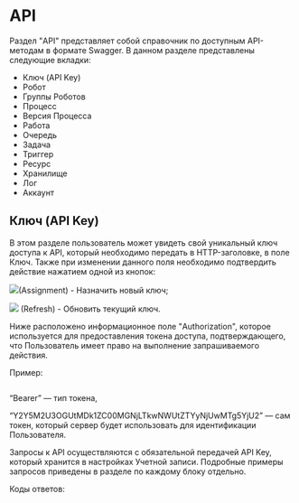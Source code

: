 # API

Раздел "API" представляет собой справочник по доступным API-методам в формате Swagger. В данном разделе представлены следующие вкладки:

* Ключ (API Key)
* Робот
* Группы Роботов
* Процесс
* Версия Процесса
* Работа
* Очередь
* Задача
* Триггер
* Ресурс
* Хранилище
* Лог
* Аккаунт

## Ключ (API Key)

В этом разделе пользователь может увидеть свой уникальный ключ доступа к API,  который необходимо передать в HTTP-заголовке, в поле Ключ. Также при изменении данного поля необходимо подтвердить действие нажатием одной из кнопок:

&#x20; ![](https://lh7-rt.googleusercontent.com/docsz/AD_4nXdUwoo5AApulBnrl8HQFGNMRjuKkLmLaJcbYvcuJQXF1jeiynnVt91nZQlkzUEDmOPbVkeZjaCVISncQ91L98qvXW_KZZNfdiwK0SfAQdAIP6EHiKLMNPHFoy2cSNErcJt3zo_ccw?key=o0FHaGHt8wdv-FpDKfCXmTRa)(Assignment) - Назначить новый ключ;

&#x20; ![](https://lh7-rt.googleusercontent.com/docsz/AD_4nXdM1_SevWweGyGRBOI0ejtche7yIIQxxIbutVqaHCyVm_sdUBkL39T4i7fdlnFbqlc8pohzKSJRBawUwqFfhOFxQkhm28k5BPL8Qhf1E1yVguY40db3BEQxZar_PUYfFFJlERka7g?key=o0FHaGHt8wdv-FpDKfCXmTRa) (Refresh) - Обновить текущий ключ.

Ниже расположено информационное поле "Authorization", которое используется для предоставления токена доступа, подтверждающего, что Пользователь имеет право на выполнение запрашиваемого действия.

Пример:

<figure><img src="https://lh7-rt.googleusercontent.com/docsz/AD_4nXfTw_GFtctIyw7virluPsOkadkwu9Iv5fVh7JEs5RPfL1N6QMhJMhhoNQe1xAcAJ8TcHUW3G6hXtrbH4oYeWyX1Jnx6avT8CdpDutcV8TCObnnIPTZoPiiAXs4NaBzSp-gMB7E4kg?key=o0FHaGHt8wdv-FpDKfCXmTRa" alt=""><figcaption></figcaption></figure>

“Bearer” — тип токена,

“Y2Y5M2U3OGUtMDk1ZC00MGNjLTkwNWUtZTYyNjUwMTg5YjU2” — сам токен, который сервер будет использовать для идентификации Пользователя.

Запросы к API осуществляются с обязательной передачей API Key, который хранится в настройках Учетной записи. Подробные примеры запросов приведены в разделе по каждому блоку отдельно.

Коды ответов:

<figure><img src="https://lh7-rt.googleusercontent.com/docsz/AD_4nXepIfjanO0OANtvmFvAcp9yk6l-kJYlkaXAjsNpUmzET9-ZIm2-UoUcKp8H61tDNcLtOPKP1YUrHigpb3i37ynQ3tftqo0HgnK8CYiVBXBlI4RRH-48ctzwC_iOpwUDFlBb5bCBtQ?key=o0FHaGHt8wdv-FpDKfCXmTRa" alt=""><figcaption></figcaption></figure>
